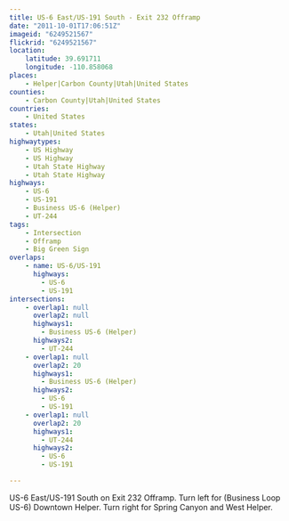 ```yaml
---
title: US-6 East/US-191 South - Exit 232 Offramp
date: "2011-10-01T17:06:51Z"
imageid: "6249521567"
flickrid: "6249521567"
location:
    latitude: 39.691711
    longitude: -110.858068
places:
    - Helper|Carbon County|Utah|United States
counties:
    - Carbon County|Utah|United States
countries:
    - United States
states:
    - Utah|United States
highwaytypes:
    - US Highway
    - US Highway
    - Utah State Highway
    - Utah State Highway
highways:
    - US-6
    - US-191
    - Business US-6 (Helper)
    - UT-244
tags:
    - Intersection
    - Offramp
    - Big Green Sign
overlaps:
    - name: US-6/US-191
      highways:
        - US-6
        - US-191
intersections:
    - overlap1: null
      overlap2: null
      highways1:
        - Business US-6 (Helper)
      highways2:
        - UT-244
    - overlap1: null
      overlap2: 20
      highways1:
        - Business US-6 (Helper)
      highways2:
        - US-6
        - US-191
    - overlap1: null
      overlap2: 20
      highways1:
        - UT-244
      highways2:
        - US-6
        - US-191

---
```

US-6 East/US-191 South on Exit 232 Offramp.  Turn left for (Business Loop US-6) Downtown Helper.  Turn right for Spring Canyon and West Helper.